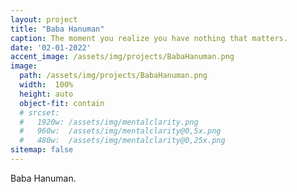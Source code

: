 ```yaml
---
layout: project
title: "Baba Hanuman"
caption: The moment you realize you have nothing that matters.
date: '02-01-2022'
accent_image: /assets/img/projects/BabaHanuman.png   
image: 
  path: /assets/img/projects/BabaHanuman.png
  width:  100%
  height: auto
  object-fit: contain
  # srcset: 
  #   1920w: /assets/img/mentalclarity.png
  #   960w:  /assets/img/mentalclarity@0,5x.png
  #   480w:  /assets/img/mentalclarity@0,25x.png
sitemap: false
---
```


Baba Hanuman.